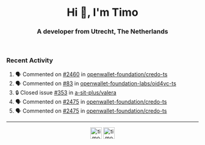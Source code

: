 <h1 align="center">Hi 👋, I'm Timo</h1>
<h3 align="center">A developer from Utrecht, The Netherlands</h3>
<br/>
<!-- https://github.com/rahuldkjain/github-profile-readme-generator --!>

<!--  <p align="left"><img src="https://github-readme-stats.vercel.app/api?username=timoglastra&show_icons=true&count_private=true&" alt="timoglastra" /></p> --!>

<!--
Github language stats
<p align="left"><img src="https://github-readme-stats.vercel.app/api/top-langs/?username=timoglastra&layout=compact" alt="timoglastra" /><p>
-->

<!-- Codestats language stats -->
<!-- <p align="left"><img src="https://codestats-readme.vercel.app/api/top-langs/?username=timoglastra&layout=compact&language_count=12" alt="timoglastra" /><p>    --!>
  
<h3>Recent Activity</h3>

<!--START_SECTION:activity-->
1. 🗣 Commented on [#2460](https://github.com/openwallet-foundation/credo-ts/issues/2460#issuecomment-3472239945) in [openwallet-foundation/credo-ts](https://github.com/openwallet-foundation/credo-ts)
2. 🗣 Commented on [#83](https://github.com/openwallet-foundation-labs/oid4vc-ts/pull/83#issuecomment-3471892941) in [openwallet-foundation-labs/oid4vc-ts](https://github.com/openwallet-foundation-labs/oid4vc-ts)
3. 🔒 Closed issue [#353](https://github.com/a-sit-plus/valera/issues/353) in [a-sit-plus/valera](https://github.com/a-sit-plus/valera)
4. 🗣 Commented on [#2475](https://github.com/openwallet-foundation/credo-ts/pull/2475#issuecomment-3471670871) in [openwallet-foundation/credo-ts](https://github.com/openwallet-foundation/credo-ts)
5. 🗣 Commented on [#2475](https://github.com/openwallet-foundation/credo-ts/pull/2475#issuecomment-3468326678) in [openwallet-foundation/credo-ts](https://github.com/openwallet-foundation/credo-ts)
<!--END_SECTION:activity-->

---

<p align="center">
<a href="https://twitter.com/timoglastra" target="blank"><img align="center" src="https://cdn.jsdelivr.net/npm/simple-icons@3.0.1/icons/twitter.svg" alt="timoglastra" height="30" width="30" /></a>
<a href="https://linkedin.com/in/timoglastra" target="blank"><img align="center" src="https://cdn.jsdelivr.net/npm/simple-icons@3.0.1/icons/linkedin.svg" alt="timoglastra" height="30" width="30" /></a>
</p>



